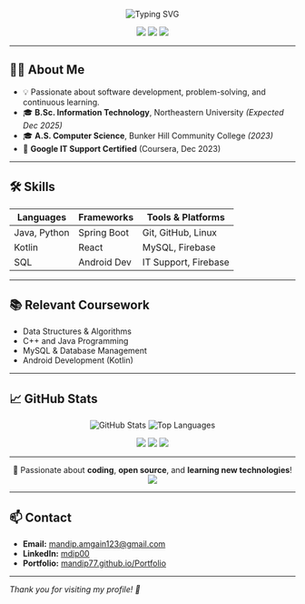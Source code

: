 <p align="center">
  <img src="https://readme-typing-svg.demolab.com?font=Fira+Code&pause=1000&color=0E99E1&center=true&vCenter=true&width=435&lines=Hi+there%2C+I'm+Mandip+Amgain!;Software+Developer;Tech+Enthusiast+%F0%9F%92%BB" alt="Typing SVG" />
</p>

<p align="center">
  <a href="mailto:mandip.amgain123@gmail.com"><img src="https://img.shields.io/badge/Email-D14836?style=for-the-badge&logo=gmail&logoColor=white"></a>
  <a href="https://www.linkedin.com/in/mdip00/"><img src="https://img.shields.io/badge/LinkedIn-mdip00-blue?style=for-the-badge&logo=linkedin"></a>
  <a href="https://mandip77.github.io/Portfolio/"><img src="https://img.shields.io/badge/Portfolio-Visit-ff69b4?style=for-the-badge"></a>
</p>

---

## 👨‍💻 About Me
- 💡 Passionate about software development, problem-solving, and continuous learning.
- 🎓 **B.Sc. Information Technology**, Northeastern University *(Expected Dec 2025)*
- 🎓 **A.S. Computer Science**, Bunker Hill Community College *(2023)*
- 🏅 **Google IT Support Certified** (Coursera, Dec 2023)

---

## 🛠️ Skills

| Languages      | Frameworks     | Tools & Platforms    |
| -------------- | -------------- | -------------------- |
| Java, Python   | Spring Boot    | Git, GitHub, Linux   |
| Kotlin         | React          | MySQL, Firebase      |
| SQL            | Android Dev    | IT Support, Firebase |

---

## 📚 Relevant Coursework
- Data Structures & Algorithms
- C++ and Java Programming
- MySQL & Database Management
- Android Development (Kotlin)

---

## 📈 GitHub Stats

<p align="center">
  <img src="https://github-readme-stats.vercel.app/api?username=Mandip77&show_icons=true&theme=radical" alt="GitHub Stats" />
  <img src="https://github-readme-stats.vercel.app/api/top-langs/?username=Mandip77&layout=compact&theme=radical" alt="Top Languages" />
</p>


<p align="center">
  <img src="https://img.shields.io/github/followers/Mandip77?label=Followers&style=social" />
  <img src="https://img.shields.io/github/stars/Mandip77?label=Stars&style=social" />
  <img src="https://img.shields.io/github/last-commit/Mandip77/Mandip77?label=Last%20Commit" />
</p>



<hr/>

<p align="center">
  🚀 Passionate about <b>coding</b>, <b>open source</b>, and <b>learning new technologies</b>!<br/>
  <img src="https://capsule-render.vercel.app/api?type=waving&color=gradient&height=100&section=footer"/>
</p>


---

## 📫 Contact

- **Email:** mandip.amgain123@gmail.com
- **LinkedIn:** [mdip00](https://www.linkedin.com/in/mdip00/)
- **Portfolio:** [mandip77.github.io/Portfolio](https://mandip77.github.io/Portfolio/)

---

*Thank you for visiting my profile! 🚀*

